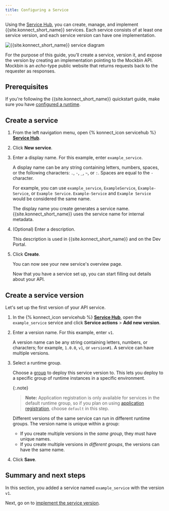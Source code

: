 ```yaml
---
title: Configuring a Service
---
```


Using the [Service Hub](/konnect/servicehub), you can create, manage, and
implement {{site.konnect_short_name}} services. Each service consists of at least one
service version, and each service version can have one implementation.

![{{site.konnect_short_name}} service diagram](/assets/images/docs/konnect/konnect-services-diagram.png)

For the purpose of this guide, you’ll create a service, version it, and
expose the version by creating an implementation pointing to the Mockbin API.
Mockbin is an *echo*-type public website that returns requests back to the
requester as responses.

## Prerequisites

If you're following the {{site.konnect_short_name}} quickstart guide,
make sure you have [configured a runtime](/konnect/getting-started/configure-runtime).

## Create a service

1. From the left navigation menu, open {% konnect_icon servicehub %} [**Service Hub**](https://cloud.konghq.com/servicehub).

1. Click **New service**.

1. Enter a display name. For this example, enter `example_service`.

    A display name can be any string containing letters, numbers, spaces, or the following
    characters: `.`, `-`, `_`, `~`, or `:`. Spaces are equal to the `-` character.

    For example, you can use `example_service`, `ExampleService`, `Example-Service`, or `Example Service`.
    `Example-Service` and `Example Service` would be considered the same name.

    The display name you create generates a service name. {{site.konnect_short_name}}
    uses the service name for internal metadata.

1. (Optional) Enter a description.

    This description is used in {{site.konnect_short_name}} and on the Dev Portal.

1. Click **Create**.

    You can now see your new service's overview page.

    Now that you have a service set up, you can start filling out details about your
    API.

## Create a service version

Let's set up the first version of your API service.

1. In the {% konnect_icon servicehub %} [**Service Hub**](https://cloud.konghq.com/servicehub), open the `example_service` service and click **Service actions** > **Add new version**.

1. Enter a version name. For this example, enter `v1`.

    A version name can be any string containing letters, numbers, or characters;
    for example, `1.0.0`, `v1`, or `version#1`. A service can have multiple
    versions.

1. Select a runtime group.

    Choose a [group](/konnect/runtime-manager/runtime-groups) to
    deploy this service version to. This lets you deploy to a specific group of
    runtime instances in a specific environment.

    {:.note}
    > **Note:** Application registration is only available for
    services in the default runtime group, so if you plan on using
    [application registration](/konnect/dev-portal/applications/application-overview),
    choose `default` in this step.

    Different versions of the same service can run in different runtime groups.
    The version name is unique within a group:

    * If you create multiple versions in the _same group_, they must have unique names.
    * If you create multiple versions in _different groups_, the versions can have the same name.

1. Click **Save**.

## Summary and next steps

In this section, you added a service named `example_service` with the version
`v1`.

Next, go on to [implement the service version](/konnect/getting-started/implement-service).
